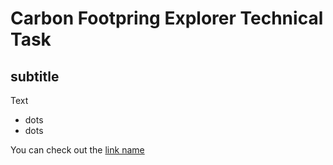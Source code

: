 # Carbon Footpring Explorer Technical Task

## subtitle

Text

- dots
- dots

You can check out the [link name](https://github.com/t3-oss/create-t3-app)
